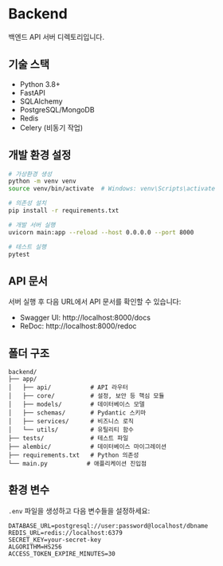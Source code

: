 # Backend

백엔드 API 서버 디렉토리입니다.

## 기술 스택

- Python 3.8+
- FastAPI
- SQLAlchemy
- PostgreSQL/MongoDB
- Redis
- Celery (비동기 작업)

## 개발 환경 설정

```bash
# 가상환경 생성
python -m venv venv
source venv/bin/activate  # Windows: venv\Scripts\activate

# 의존성 설치
pip install -r requirements.txt

# 개발 서버 실행
uvicorn main:app --reload --host 0.0.0.0 --port 8000

# 테스트 실행
pytest
```

## API 문서

서버 실행 후 다음 URL에서 API 문서를 확인할 수 있습니다:
- Swagger UI: http://localhost:8000/docs
- ReDoc: http://localhost:8000/redoc

## 폴더 구조

```
backend/
├── app/
│   ├── api/           # API 라우터
│   ├── core/          # 설정, 보안 등 핵심 모듈
│   ├── models/        # 데이터베이스 모델
│   ├── schemas/       # Pydantic 스키마
│   ├── services/      # 비즈니스 로직
│   └── utils/         # 유틸리티 함수
├── tests/             # 테스트 파일
├── alembic/           # 데이터베이스 마이그레이션
├── requirements.txt   # Python 의존성
└── main.py           # 애플리케이션 진입점
```

## 환경 변수

`.env` 파일을 생성하고 다음 변수들을 설정하세요:

```env
DATABASE_URL=postgresql://user:password@localhost/dbname
REDIS_URL=redis://localhost:6379
SECRET_KEY=your-secret-key
ALGORITHM=HS256
ACCESS_TOKEN_EXPIRE_MINUTES=30
``` 